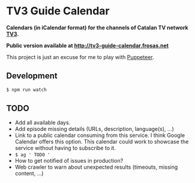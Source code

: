 # TV3 Guide Calendar

**Calendars (in iCalendar format) for the channels of Catalan TV network [TV3](http://www.ccma.cat/tv3/).**

**Public version available at http://tv3-guide-calendar.frosas.net**

This project is just an excuse for me to play with [Puppeteer](https://github.com/GoogleChrome/puppeteer).

## Development

```bash
$ npm run watch
```

## TODO

- Add all available days.
- Add episode missing details (URLs, description, language(s), ...)
- Link to a public calendar consuming from this service. I think Google Calendar offers this option. This calendar could work to showcase the service without having to subscribe to it.
- `$ ag ' TODO '`
- How to get notified of issues in production?
- Web crawler to warn about unexpected results (timeouts, missing content, ...)